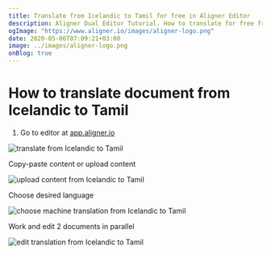 ```yaml
---
title: Translate from Icelandic to Tamil for free in Aligner Editor
description: Aligner Dual Editor Tutorial. How to translate for free from Icelandic to Tamil. Aligner is multilingual document management platform. 
ogImage: "https://www.aligner.io/images/aligner-logo.png"
date: 2020-05-06T07:09:21+03:00
image: ../images/aligner-logo.png
onBlog: true
---
```


# How to translate document from Icelandic to Tamil

1. Go to editor at [app.aligner.io](https://app.aligner.io "Aligner App web page")

![translate from Icelandic to Tamil](../aligner-blank-editor.png "translate from Icelandic to Tamil")

Copy-paste content or upload content

![upload content from Icelandic to Tamil](../aligner-uploaded-document.png "upload content from Icelandic to Tamil")

Choose desired language

![choose machine translation from Icelandic to Tamil](../aligner-language-dropdown.png "choose machine translation from Icelandic to Tamil")

Work and edit 2 documents in parallel

![edit translation from Icelandic to Tamil](../aligner-double-sitded-editor.png "edit translation from Icelandic to Tamil")

